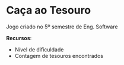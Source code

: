 # Caça ao Tesouro

Jogo criado no 5º semestre de Eng. Software

**Recursos**:<br>
- Nível de dificuldade
- Contagem de tesouros encontrados
